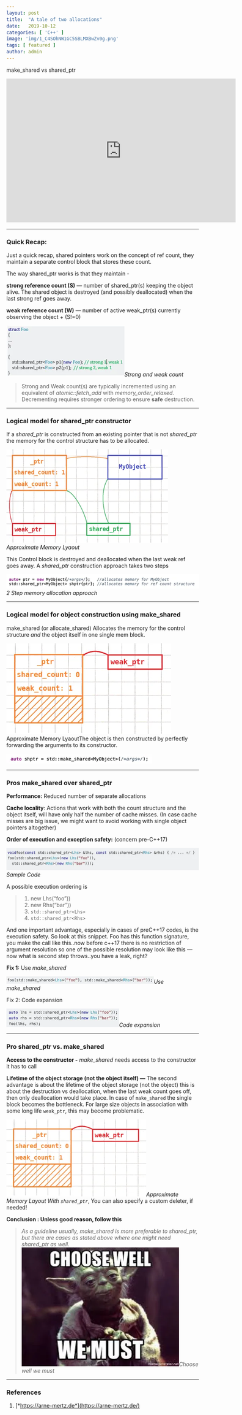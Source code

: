 ```yaml
---
layout:	post
title:	"A tale of two allocations"
date:	2019-10-12
categories: [ 'C++' ]
image: 'img/1_C4SOhNW1GC5SBLMXBwZv0g.png'
tags: [ featured ]
author: admin
---
```


  make\_shared vs shared\_ptr

<iframe src="https://www.youtube.com/embed/h-U9L67R1jE" width="600" height="375" frameborder="0"></iframe>

***

### Quick Recap:

Just a quick recap, shared pointers work on the concept of ref count, they maintain a separate control block that stores these count.

The way shared\_ptr works is that they maintain -

**strong reference count (S)** — number of shared\_ptr(s) keeping the object alive. The shared object is destroyed (and possibly deallocated) when the last strong ref goes away.

**weak reference count (W)** — number of active weak\_ptr(s) currently observing the object + (S!=0)

![Since C++17, A default-constructed weak_this goes along enable_shared_from_this](/img/1_WZWCjCvEPOcKnCGBQgccbA.webp)*Strong and weak count*
> Strong and Weak count(s) are typically incremented using an equivalent of *atomic::fetch\_add* with *memory\_order\_relaxed.*
> Decrementing requires stronger ordering to ensure **safe** destruction.

***

### Logical model for shared\_ptr constructor

If a *shared\_ptr* is constructed from an existing pointer that is not *shared\_ptr* the memory for the control structure has to be allocated.

![](/img/1_C4SOhNW1GC5SBLMXBwZv0g.webp)*Approximate Memory Lyaout*

This Control block is destroyed and deallocated when the last weak ref goes away. A *shared\_ptr* construction approach takes two steps

![](/img/1_KmTb1wfpSBhhvZaotpXQxw.webp)*2 Step memory allocation approach*

***

### Logical model for object construction using make\_shared

make\_shared (or allocate\_shared) Allocates the memory for the control structure *and* the object itself in one single mem block.

![Approximate Memory Layout](/img/1_IO7opntY7n6XkNZ5vhmKHA.webp)Approximate Memory LyaoutThe object is then constructed by perfectly forwarding the arguments to its constructor.

![Single step memory allocation apporach](/img/1_BOSY6qzJ5SpSNsIcEnUXzw.webp)

***

### Pros make\_shared over shared\_ptr

**Performance:** Reduced number of separate allocations

**Cache locality**: Actions that work with both the count structure and the object itself, will have only half the number of cache misses. (In case cache misses are big issue, we might want to avoid working with single object pointers altogether)

**Order of execution and exception safety:** (concern pre-C++17)

![](/img/1_zyLgliQi9k8oCxZApg2eKQ.webp)*Sample Code*

A possible execution ordering is

> 1) new Lhs(“foo”))  
> 2) new Rhs(“bar”))  
> 3) `std::shared_ptr<Lhs>`  
> 4) `std::shared_ptr<Rhs>`

And one important advantage, especially in cases of preC++17 codes, is the execution safety. So look at this snippet. Foo has this function signature, you make the call like this..now before c++17 there is no restriction of argument resolution so one of the possible resolution may look like this — now what is second step throws..you have a leak, right?

**Fix 1:** Use *make\_shared*

![](/img/1_dDAiLpInQvLA3MB_rHRjiA.webp)*Use make\_shared* 

Fix 2: Code expansion

![](/img/1_vbmQAIgzrtDici2LNzp8nA.webp)*Code expansion*

***

### Pro shared\_ptr vs. make\_shared

**Access to the constructor -** *make\_shared* needs access to the constructor it has to call

**Lifetime of the object storage (not the object itself) —** The second advantage is about the lifetime of the object storage (not the object) this is about the destruction vs deallocation, when the last weak count goes off, then only deallocation would take place. In case of `make_shared` the single block becomes the bottleneck. For large size objects in association with some long life `weak_ptr`, this may become problematic.

![](/img/1_ydFxhg1tSs1MK6fVtB_BMw.webp)*Approximate Memory Layout With `shared_ptr`*, You can also specify a custom deleter, if needed!

**Conclusion : Unless good reason, follow this**

> *As a guideline usually, make\_shared is more preferable to shared\_ptr, but there are cases as stated above where one might need shared\_ptr as well.*![](/img/1_7FjUG_9-Te4zOXxrX9jX7A.webp)*Choose well we must*

***

### References
1. [*https://arne-mertz.de*](https://arne-mertz.de/)

  
